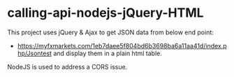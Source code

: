 # calling-api-nodejs-jQuery-HTML

This project uses jQuery & Ajax to get JSON data from below end point:
* https://myfxmarkets.com/1eb7daee5f804bd6b3698ba6a11aa41d/index.php/Jsontest
and display them in a plain html table.

NodeJS is used to address a CORS issue.
